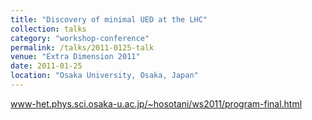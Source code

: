 ```yaml
---
title: "Discovery of minimal UED at the LHC"
collection: talks
category: "workshop-conference"
permalink: /talks/2011-0125-talk
venue: "Extra Dimension 2011"
date: 2011-01-25
location: "Osaka University, Osaka, Japan"
---
```

www-het.phys.sci.osaka-u.ac.jp/~hosotani/ws2011/program-final.html


